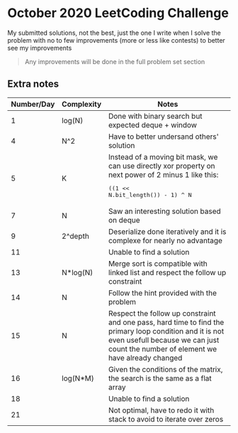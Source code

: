 #  October 2020 LeetCoding Challenge
My submitted solutions, not the best, just the one I write when I solve the problem with no to few improvements (more or less like contests) to better see my improvements
> Any improvements will be done in the full problem set section

## Extra notes
|Number/Day|Complexity|Notes|
|-|-|-|
|1|log(N)|Done with binary search but expected deque + window|
|4|N^2|Have to better undersand others' solution|
|5|K|Instead of a moving bit mask, we can use directly xor property on next power of 2 minus 1 like this: <pre lang="python">((1 << N.bit_length()) - 1) ^ N</pre>|
|7|N|Saw an interesting solution based on deque|
|9|2^depth|Deserialize done iteratively and it is complexe for nearly no advantage|
|11||Unable to find a solution|
|13|N*log(N)|Merge sort is compatible with linked list and respect the follow up constraint|
|14|N|Follow the hint provided with the problem|
|15|N|Respect the follow up constraint and one pass, hard time to find the primary loop condition and it is not even usefull because we can just count the number of element we have already changed|
|16|log(N*M)|Given the conditions of the matrix, the search is the same as a flat array|
|18||Unable to find a solution|
|21||Not optimal, have to redo it with stack to avoid to iterate over zeros|